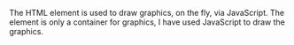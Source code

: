 The HTML <canvas> element is used to draw graphics, on the fly, via JavaScript.
The <canvas> element is only a container for graphics, I have used JavaScript to draw the graphics.
